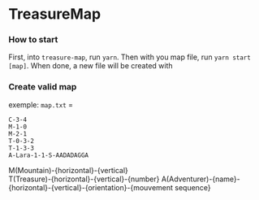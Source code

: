 # TreasureMap

### How to start

First, into `treasure-map`, run `yarn`.
Then with you map file, run `yarn start [map]`.
When done, a new file will be created with

### Create valid map

exemple: `map.txt` =

```
C-3-4
M-1-0
M-2-1
T-0-3-2
T-1-3-3
A-Lara-1-1-S-AADADAGGA
```

M(Mountain)-{horizontal}-{vertical}  
T(Treasure)-{horizontal}-{vertical}-{number}
A(Adventurer)-{name}-{horizontal}-{vertical}-{orientation}-{mouvement sequence}
